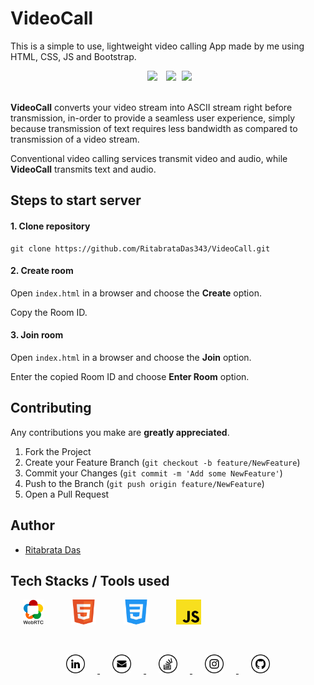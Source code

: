# VideoCall
This is a simple to use, lightweight video calling App made by me using HTML, CSS, JS and Bootstrap.

<div align="center">
  <img src="https://img.shields.io/github/repo-size/RitabrataDas343/VideoCall?logo=github" hspace="5">
  <img src="https://img.shields.io/github/license/RitabrataDas343/VideoCall" hspace="5">
  <img src="https://img.shields.io/github/last-commit/RitabrataDas343/VideoCall?logo=git">
</div>

<br>

<p align="center">

<b>VideoCall</b> converts your video stream into ASCII stream right before transmission, in-order to provide a seamless user experience, simply because transmission of text requires less bandwidth as compared to transmission of a video stream.

Conventional video calling services transmit video and audio, while <b>VideoCall</b> transmits text and audio.
</p>

## Steps to start server

#### 1. Clone repository
```
git clone https://github.com/RitabrataDas343/VideoCall.git
```
#### 2. Create room

Open `index.html` in a browser and choose the **Create** option.

Copy the Room ID.

#### 3. Join room

Open `index.html` in a browser and choose the **Join** option.

Enter the copied Room ID and choose **Enter Room** option.

## Contributing

Any contributions you make are **greatly appreciated**.

1. Fork the Project
2. Create your Feature Branch (`git checkout -b feature/NewFeature`)
3. Commit your Changes (`git commit -m 'Add some NewFeature'`)
4. Push to the Branch (`git push origin feature/NewFeature`)
5. Open a Pull Request

## Author

- [Ritabrata Das](https://github.com/RitabrataDas343)

## Tech Stacks / Tools used

<p>
  <img src="https://github.com/IshaanOhri/IshaanOhri/blob/master/assets/webrtc.png" height=40 hspace=20>
  <img src="https://github.com/IshaanOhri/IshaanOhri/blob/master/assets/html.png" height=40 hspace=20>
  <img src="https://github.com/IshaanOhri/IshaanOhri/blob/master/assets/css.png" height=40 hspace=20>
  <img src="https://github.com/IshaanOhri/IshaanOhri/blob/master/assets/javascript.png" height=40 hspace=20>
</p>

<br>

<p align="center">
  <a href="https://www.linkedin.com/in/ishaanohri/">
    <img src="https://github.com/IshaanOhri/IshaanOhri/blob/master/assets/linkedin.png" width="30" height="30" hspace="20">
  </a>

  <a href="mailto:ishaan99ohri@gmail.com">
    <img src="https://github.com/IshaanOhri/IshaanOhri/blob/master/assets/mail.png" width="30" height="30" hspace="20">
  </a>

  <a href="https://stackoverflow.com/users/11712463/ishaan-ohri">
    <img src="https://github.com/IshaanOhri/IshaanOhri/blob/master/assets/stackoverflow.png" width="30" height="30" hspace="20">
  </a>

  <a href="https://www.instagram.com/ohri_8/">
    <img src="https://github.com/IshaanOhri/IshaanOhri/blob/master/assets/instagram.png" width="30" height="30" hspace="20">
  </a>

  <a href="https://github.com/IshaanOhri">
    <img src="https://github.com/IshaanOhri/IshaanOhri/blob/master/assets/github.png" width="30" height="30" hspace="20">
  </a>
</p>
